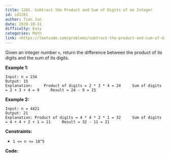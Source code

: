 ```yaml
---
title: 1281. Subtract the Product and Sum of Digits of an Integer
id: id1281
author: Tian Jun
date: 2020-10-31
difficulty: Easy
categories: Math
link: <https://leetcode.com/problems/subtract-the-product-and-sum-of-digits-of-an-integer/description/>
---
```


Given an integer number `n`, return the difference between the product of its
digits and the sum of its digits.



**Example 1:**
            
	Input: n = 234    
	Output: 15     
	Explanation:     Product of digits = 2 * 3 * 4 = 24     Sum of digits = 2 + 3 + 4 = 9     Result = 24 - 9 = 15    

**Example 2:**
            
	Input: n = 4421    
	Output: 21    
	Explanation: Product of digits = 4 * 4 * 2 * 1 = 32     Sum of digits = 4 + 4 + 2 + 1 = 11     Result = 32 - 11 = 21    



**Constraints:**

  * `1 <= n <= 10^5`


**Code:**
